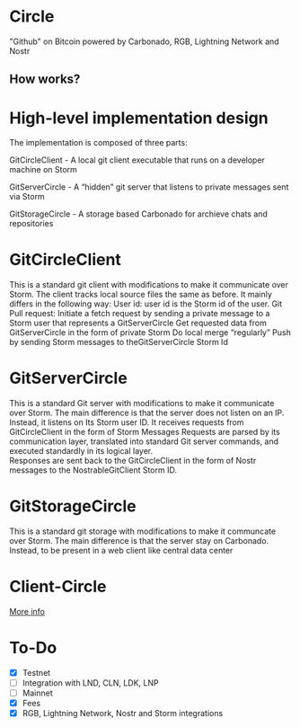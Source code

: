 # Circle 

"Github" on Bitcoin powered by Carbonado, RGB, Lightning Network and Nostr

## How works?

# High-level implementation design

The implementation is composed of three parts:

GitCircleClient - A local git client executable that runs on a developer machine on Storm

GitServerCircle - A “hidden” git server that listens to private messages sent via Storm

GitStorageCircle - A storage based Carbonado for archieve chats and repositories

# GitCircleClient

This is a standard git client with modifications to make it communicate over Storm. The client tracks local source files the same as before. It mainly differs in the following way:
User id: user id is the Storm id of the user.
Git Pull request: 
Initiate a fetch request by sending a private message to a Storm user that represents a GitServerCircle
Get requested data from GitServerCircle  in the form of private Storm
Do local merge “regularly”
Push by sending Storm messages to theGitServerCircle Storm Id

# GitServerCircle

This is a standard Git server with modifications to make it communicate over Storm. The main difference is that the server does not listen on an IP. Instead, it listens on Its Storm user ID.
It receives requests from GitCircleClient in the form of Storm Messages 
Requests are parsed by its communication layer, translated into standard Git server commands, and executed standardly in its logical layer.  
Responses are sent back to the  GitCircleClient in the form of Nostr messages to the NostrableGitClient  Storm ID.

# GitStorageCircle

This is a standard git storage with modifications to make it communcate over Storm. The main difference is that the server stay on Carbonado.
Instead, to be present in a web client like central data center

# Client-Circle

[More info](https://github.com/AreaLayer/Circle-Client)


# To-Do

- [X] Testnet
- [ ] Integration with LND, CLN, LDK, LNP
- [ ] Mainnet
- [X] Fees
- [X] RGB, Lightning Network, Nostr and Storm integrations

